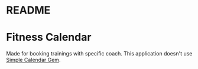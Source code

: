 # README

# Fitness Calendar

Made for booking trainings with specific coach. This application doesn't use [Simple Calendar Gem](https://github.com/excid3/simple_calendar).
